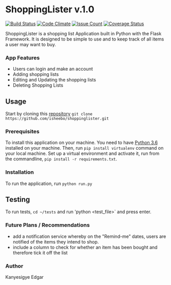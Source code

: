 # ShoppingLister v.1.0

[![Build Status](https://travis-ci.org/isheebo/ShoppingLister.svg?branch=master)](https://travis-ci.org/isheebo/ShoppingLister)
[![Code Climate](https://codeclimate.com/github/isheebo/ShoppingLister/badges/gpa.svg)](https://codeclimate.com/github/isheebo/ShoppingLister)
[![Issue Count](https://codeclimate.com/github/isheebo/ShoppingLister/badges/issue_count.svg)](https://codeclimate.com/github/isheebo/ShoppingLister)
[![Coverage Status](https://coveralls.io/repos/github/isheebo/ShoppingLister/badge.svg?branch=master)](https://coveralls.io/github/isheebo/ShoppingLister?branch=master)

ShoppingLister is a shopping list Application built in Python with the Flask Framework. It is designed to be simple to use and to keep track of all items a user may want to buy.
### App Features
* Users can login and make an account
* Adding shopping lists
* Editing and Updating the shopping lists
* Deleting Shopping Lists

## Usage
Start by cloning this [repository](https://github.com/isheebo/ShoppingLister.git)
`git clone https://github.com/isheebo/shoppinglister.git`
### Prerequisites
To install this application on your machine. You need to have [Python 3.6](www.python.org) installed on your machine. Then, run 
`pip install virtualenv` command on your local machine.
Set up a virtual environment and activate it, run from the commandline, `pip install -r requirements.txt`. 

### Installation
To run the application, run `python run.py`

## Testing
To run tests, `cd ~/tests` and run 'python  <test_file>` and press enter.
### Future Plans / Recommendations
* add a notification service whereby on the "Remind-me" dates, users are notified of the items they intend to shop.
* include a column to check for whether an item has been bought and therefore tick it off the list

### Author
Kanyesigye Edgar